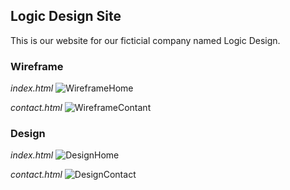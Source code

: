 ##  Logic Design Site
This is our website for our ficticial company named Logic Design.

###     Wireframe

*index.html*
![WireframeHome](https://github.com/Zaidanxp/logic_design_site/assets/148430207/ee66e6b7-718c-4385-a010-1eb6ee8c4566)

*contact.html*
![WireframeContant](https://github.com/Zaidanxp/logic_design_site/assets/148430207/9f19f1a9-8237-4c5d-8aaf-1ff41d039037)

###     Design

*index.html*
![DesignHome](https://github.com/Zaidanxp/logic_design_site/assets/148430207/22f8c37a-eb43-4536-879c-68d383b4bcb1)

*contact.html*
![DesignContact](https://github.com/Zaidanxp/logic_design_site/assets/148430207/97049932-3df7-4441-ae7d-95e229b20c29)